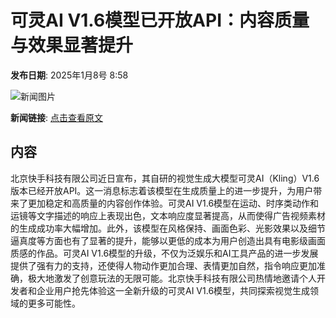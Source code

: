 # 可灵AI V1.6模型已开放API：内容质量与效果显著提升

**发布日期**: 2025年1月8号 8:58

![新闻图片](https://pic.chinaz.com/picmap/thumb/201907082355045789_6.jpg)

**新闻链接**: [点击查看原文](https://www.aibase.com/zh/news/14540)

## 内容

北京快手科技有限公司近日宣布，其自研的视觉生成大模型可灵AI（Kling）V1.6版本已经开放API。这一消息标志着该模型在生成质量上的进一步提升，为用户带来了更加稳定和高质量的内容创作体验。可灵AI V1.6模型在运动、时序类动作和运镜等文字描述的响应上表现出色，文本响应度显著提高，从而使得广告视频素材的生成成功率大幅增加。此外，该模型在风格保持、画面色彩、光影效果以及细节逼真度等方面也有了显著的提升，能够以更低的成本为用户创造出具有电影级画面质感的作品。可灵AI V1.6模型的升级，不仅为泛娱乐和AI工具产品的进一步发展提供了强有力的支持，还使得人物动作更加合理、表情更加自然，指令响应更加准确，极大地激发了创意玩法的无限可能。北京快手科技有限公司热情地邀请个人开发者和企业用户抢先体验这一全新升级的可灵AI V1.6模型，共同探索视觉生成领域的更多可能性。
